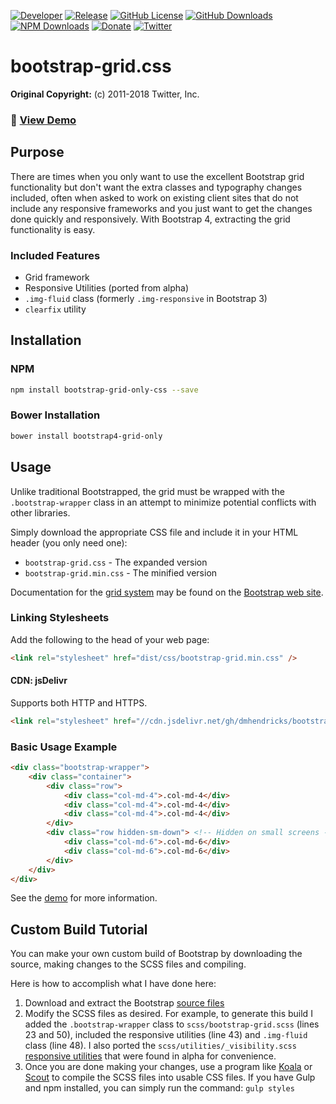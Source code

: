 [![Developer](https://img.shields.io/badge/developer-Daniel%20M.%20Hendricks-lightgrey.svg?colorB=9900cc )](https://www.danhendricks.com?utm_source=github.com&utm_medium=campaign&utm_content=button&utm_campaign=dmhendricks%2Fbootstrap-grid-css)
[![Release](https://img.shields.io/github/release/dmhendricks/bootstrap-grid-css.svg)](https://github.com/dmhendricks/bootstrap-grid-css/releases)
[![GitHub License](https://img.shields.io/badge/license-MIT-yellow.svg)](https://raw.githubusercontent.com/dmhendricks/bootstrap-grid-css/master/LICENSE)
[![GitHub Downloads](https://img.shields.io/packagist/dt/dmhendricks/bootstrap-grid-css.svg?label=GitHub%20downloads)](https://github.com/dmhendricks/bootstrap-grid-css/releases)
[![NPM Downloads](https://img.shields.io/npm/dt/bootstrap-grid-only-css.svg?label=npm%20downloads)](https://www.npmjs.com/package/bootstrap-grid-only-css?utm_source=github.com&utm_medium=referral&utm_content=button&utm_campaign=dmhendricks%2Fbootstrap-grid-css)
[![Donate](https://img.shields.io/badge/Donate-PayPal-green.svg)](https://paypal.me/danielhendricks)
[![Twitter](https://img.shields.io/twitter/url/https/github.com/dmhendricks/bootstrap-grid-css.svg?style=social)](https://twitter.com/danielhendricks)

# bootstrap-grid.css

**Original Copyright:** (c) 2011-2018 Twitter, Inc.

### :pushpin: [View Demo](https://dmhendricks.github.io/demo/bootstrap-grid-css/)

## Purpose

There are times when you only want to use the excellent Bootstrap grid functionality but don't want the extra classes and typography changes included, often when asked to work on existing client sites that do not include any responsive frameworks and you just want to get the changes done quickly and responsively. With Bootstrap 4, extracting the grid functionality is easy.

### Included Features

* Grid framework
* Responsive Utilities (ported from alpha)
* `.img-fluid` class (formerly `.img-responsive` in Bootstrap 3)
* `clearfix` utility

## Installation

### NPM

```bash
npm install bootstrap-grid-only-css --save
```

### Bower Installation

```bash
bower install bootstrap4-grid-only
```

## Usage

Unlike traditional Bootstrapped, the grid must be wrapped with the `.bootstrap-wrapper` class in an attempt to minimize potential conflicts with other libraries.

Simply download the appropriate CSS file and include it in your HTML header (you only need one):
* `bootstrap-grid.css` - The expanded version
* `bootstrap-grid.min.css` - The minified version

Documentation for the [grid system](https://getbootstrap.com/docs/4.1/layout/grid/) may be found on the [Bootstrap web site](https://getbootstrap.com/).

### Linking Stylesheets

Add the following to the head of your web page:

```html
<link rel="stylesheet" href="dist/css/bootstrap-grid.min.css" />
```

#### CDN: jsDelivr

Supports both HTTP and HTTPS.

```html
<link rel="stylesheet" href="//cdn.jsdelivr.net/gh/dmhendricks/bootstrap-grid-css@4.1.3/dist/css/bootstrap-grid.min.css" />
```

### Basic Usage Example

```html
<div class="bootstrap-wrapper">
	<div class="container">
		<div class="row">
			<div class="col-md-4">.col-md-4</div>
			<div class="col-md-4">.col-md-4</div>
			<div class="col-md-4">.col-md-4</div>
		</div>
		<div class="row hidden-sm-down"> <!-- Hidden on small screens -->
			<div class="col-md-6">.col-md-6</div>
			<div class="col-md-6">.col-md-6</div>
		</div>
	</div>
</div>
```

See the [demo](https://dmhendricks.github.io/demo/bootstrap-grid-css/) for more information.

## Custom Build Tutorial

You can make your own custom build of Bootstrap by downloading the source, making changes to the SCSS files and compiling.

Here is how to accomplish what I have done here:

1. Download and extract the Bootstrap [source files](https://github.com/twbs/bootstrap/)
2. Modify the SCSS files as desired. For example, to generate this build I added the `.bootstrap-wrapper` class to `scss/bootstrap-grid.scss` (lines 23 and 50), included the responsive utilities (line 43) and `.img-fluid` class (line 48). I also ported the `scss/utilities/_visibility.scss` [responsive utilities](http://v4-alpha.getbootstrap.com/layout/responsive-utilities/) that were found in alpha for convenience.
3. Once you are done making your changes, use a program like [Koala](http://koala-app.com/) or [Scout](http://scout-app.io/) to compile the SCSS files into usable CSS files. If you have Gulp and npm installed, you can simply run the command: `gulp styles`
